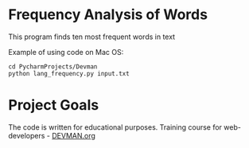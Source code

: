 # Frequency Analysis of Words

This program finds ten most frequent words in text

Example of using code on Mac OS:

```
cd PycharmProjects/Devman
python lang_frequency.py input.txt
```

# Project Goals

The code is written for educational purposes. Training course for web-developers - [DEVMAN.org](https://devman.org)
